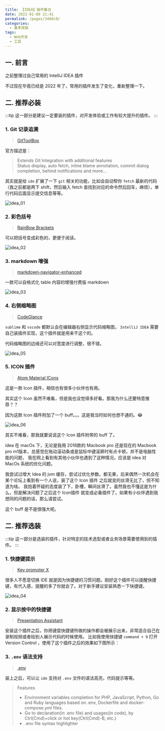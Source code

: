 ```yaml
---
title: 【IDEA】插件集合
date: 2022-01-09 21:41
permalink: /pages/348dc0/
categories:
  - 基本技能
tags:
  - Web开发
  - 工具
---
```


## 一. 前言

之前整理过自己常用的 IntelliJ IDEA 插件

不过现在毕竟已经是 2022 年了，常用的插件发生了变化，重新整理一下。

## 二. 推荐必装

:::tip
这一部分是建议一定要装的插件，对开发体验或工作有较大提升的插件。
:::

### 1. Git 记录追溯

> [GitToolBox](https://plugins.jetbrains.com/plugin/7499-gittoolbox)

官方描述是：

> Extends Git Integration with additional features  
> Status display, auto fetch, inline blame annotation, commit dialog completion, behind notifications and more…

其实就是给 `ide` 扩展了一下 `git` 相关的功能，比如会自动帮你 `fetch` 最新的代码（我之前都是两下 shift，然后输入 fetch 查找到对应的命令然后回车，麻烦），单行代码后面显示提交信息等等。

![idea_01](https://cdn.jsdelivr.net/gh/oliver556/image-hosting@master/20220109/idea_01.20ilbmqz3asg.jpg)

### 2. 彩色括号

> [RainBow Brackets](https://plugins.jetbrains.com/plugin/10080-rainbow-brackets)

可以把括号变成彩色的，更便于阅读。

![idea_02](https://cdn.jsdelivr.net/gh/oliver556/image-hosting@master/20220109/idea_02.642bxlhrx3o0.jpg)

### 3. markdown 增强

> [markdown-navigator-enhanced](https://plugins.jetbrains.com/plugin/7896-markdown-navigator-enhanced)

一款可以自格式化 table 内容的增强付费版 markdown

![idea_03](https://cdn.jsdelivr.net/gh/oliver556/image-hosting@master/20220109/idea_03.5qsz7gye62s0.gif)

### 4. 右侧缩略图

> [CodeGlance](https://plugins.jetbrains.com/plugin/7275-codeglance)

`sublime` 和 `vscode` 都默认会在编辑器右侧显示代码缩略图， `IntelliJ IDEA`  需要自己装插件实现，这个插件就是用来干这个的。

代码缩略图的边缘还可以对宽度进行调整，很不错。

![idea_05](https://cdn.jsdelivr.net/gh/oliver556/image-hosting@master/20220109/idea_05.1a4pk8kbzaww.jpg)

### 5. ICON 插件

> [Atom Material ICons](https://plugins.jetbrains.com/plugin/10044-atom-material-icons)

这是一款 Icon 插件，相信也有很多小伙伴也有用。

其实这个 Icon 虽然不难看，但是我也没觉得多好看。那我为什么还要特意推荐？？

因为这款 Icon 插件附加了一个 buff。。。这是我当时如何也想不通的。😂

![idea_06](https://cdn.jsdelivr.net/gh/oliver556/image-hosting@master/20220109/idea_06.sddsqcn6rjk.jpg)

其实不难看，那我就要说说这个 Icon 插件附带的 buff 了。

idea 在 macOs 下，无论是我用 2018款的 Macbook pro 还是现在的 Macbook pro m1版本，总感觉在拖动滚动条或是鼠标中键滚屏时有点卡顿，并不是电脑性能的问题，
我在网上看到有其他小伙伴也遇到了这种情况。应该是 idea 对 MacOs 系统的优化问题。

我尝试过增大 Idea 的 jvm 缓存，尝试过优化参数。都无果，后来偶然一次机会在某个论坛上看到有一个人说，装了这个 Icon 插件 之后就变的丝滑无比了，但不知道为啥。
我抱着怀疑的态度装了下，卧槽，瞬间丝滑了。虽然我也不懂这是为什么，但是解决问题了之后这个 Icon插件 就变成必备插件了。如果有小伙伴遇到我想同的问题的话，那么请尝试。

这个 buff 是不是很强大呢。

## 二. 推荐选装

:::tip
这一部分是选装的插件，针对特定的技术选型或者业务场景需要使用到的插件。
:::

### 1. 快捷键提示

> [Key promoter X](https://plugins.jetbrains.com/plugin/9792-key-promoter-x)

很多人不愿意切换 IDE 就是因为快捷键的习惯问题。刚好这个插件可以提醒快捷键，有代入感，提醒的多了你就会了。对于新手建议安装熟悉一下快捷键。

![idea_04](https://cdn.jsdelivr.net/gh/oliver556/image-hosting@master/20220109/idea_04.6db8kt2lcb40.gif)


### 2. 显示按中的快捷键

> [Presentation Assistant](https://plugins.jetbrains.com/plugin/7345-presentation-assistant)

安装这个插件之后，你用键盘快捷键所做的操作都会被展示出来，非常适合自己在录制视频或者给别人展示代码的时候使用。
比如我使用快捷键 `command + 9` 打开 Version Control ，使用了这个插件之后的效果如下图所示：

### 3. `.env` 语法支持

> [.env](https://plugins.jetbrains.com/plugin/9525--env-files-support)

装上之后，可以让 `ide` 支持对 `.env` 文件的语法高亮，代码提示等等。

> Features
> - Environment variables completion for PHP, JavaScript, Python, Go and Ruby languages based on .env, Dockerfile and docker-compose.yml files.
> - Go to declaration(in .env file) and usages(in code), by Ctrl(Cmd)+click or hot key(Ctrl(Cmd)-B, etc.)
> - .env file syntax highlighter
